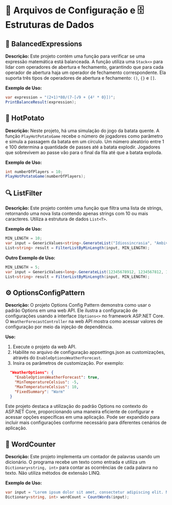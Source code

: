 # 📁 Arquivos de Configuração e 🗄️Estruturas de Dados

## 🧮 BalancedExpressions 

**Descrição:**
Este projeto contém uma função para verificar se uma expressão matemática está balanceada. 
A função utiliza uma `Stack<>` para lidar com operadores de abertura e fechamento, garantindo que para cada operador de abertura haja um operador de fechamento correspondente. 
Ela suporta três tipos de operadores de abertura e fechamento: `()`, `{}` e `[]`.

**Exemplo de Uso:**
```csharp
var expression = "(2+1)*80/(7-[√9 + {4² * 0}])";
PrintBalanceResult(expression);
```

## 🥔 HotPotato

**Descrição:**
Neste projeto, há uma simulação do jogo da batata quente. A função `PlayHotPotatoGame` recebe o número de jogadores como parâmetro e simula a passagem da batata em um círculo. 
Um número aleatório entre 1 e 100 determina a quantidade de passes até a batata explodir. Jogadores que sobrevivem ao passe vão para o final da fila até que a batata exploda.

**Exemplo de Uso:**
```csharp
int numberOfPlayers = 10;
PlayHotPotatoGame(numberOfPlayers);
```
## 🔍 ListFilter

**Descrição:**
Este projeto contém uma função que filtra uma lista de strings, retornando uma nova lista contendo apenas strings com 10 ou mais caracteres. 
Utiliza a estrutura de dados `List<T>`.

**Exemplo de Uso:**
```csharp
MIN_LENGTH = 10;
var input = GenericValues<string>.GenerateList("Idiossincrasia", "Ambivalente", "Quimérica", "Perpendicular", "Efêmero", "Pletora", "Obnubilado", "Xilografia", "Quixote", "Inefável");
List<string> result = FilterListByMinLength(input, MIN_LENGTH);
```
**Outro Exemplo de Uso:**
```csharp
MIN_LENGTH = 5;
var input = GenericValues<long>.GenerateList(12345678912, 1234567812, 123, 12, 12345678912345, 12345, 124467689790);
List<string> result = FilterListByMinLength(input, MIN_LENGTH);
```

## ⚙️ OptionsConfigPattern

**Descrição:**
O projeto Options Config Pattern demonstra como usar o padrão Options em uma web API. 
Ele ilustra a configuração de configurações usando a interface `IOptions<>` no framework ASP.NET Core. 
O `WeatherForecastController` na web API mostra como acessar valores de configuração por meio da injeção de dependência.

**Uso:**
1. Execute o projeto da web API.
2. Habilite no arquivo de configuração appsettings.json as customizações, através do `EnableOptionsWeatherForecast`.
3. Insira os parâmetros de customização. Por exemplo: 

```json
  "WeatherOptions": {
    "EnableOptionsWeatherForecast": true,
    "MinTemperatureCelsius": -5,
    "MaxTemperatureCelsius": 10,
    "FixedSummary": "Warm"
  }
```

Este projeto destaca a utilização do padrão Options no contexto do ASP.NET Core, proporcionando uma maneira eficiente de configurar e acessar opções específicas em uma aplicação. 
Pode ser expandido para incluir mais configurações conforme necessário para diferentes cenários de aplicação.

## 🔢 WordCounter

**Descrição:**
Este projeto implementa um contador de palavras usando um dicionário. O programa recebe um texto como entrada e utiliza um `Dictionary<string, int>` 
para contar as ocorrências de cada palavra no texto. Não utiliza métodos de extensão LINQ.

**Exemplo de Uso:**
```csharp
var input = "Lorem ipsum dolor sit amet, consectetur adipiscing elit. Nulla auctor porta velit a tincidunt. Nam efficitur iaculis placerat. Aenean lectus dui, sollicitudin id rhoncus tristique, aliquet sed quam. Phasellus blandit magna at elementum consequat. Nam vitae nunc vehicula, blandit felis a, placerat augue. Quisque bibendum a ipsum at scelerisque. Duis molestie turpis quis orci vehicula aliquam. Duis non elementum erat. Phasellus et dui odio. Nunc vitae leo sem. Curabitur nec enim id mi aliquet commodo at et sapien. Fusce sit amet nisi elit. Interdum et malesuada fames ac ante ipsum primis in faucibus. Vestibulum ante ipsum primis in faucibus orci luctus et ultrices posuere cubilia curae; Duis vitae dolor at sem ultrices euismod. Morbi aliquet, felis et mattis congue, justo nunc pharetra lectus, a lobortis mauris eros et nulla.";
Dictionary<string, int> wordCount = CountWords(input);
```
